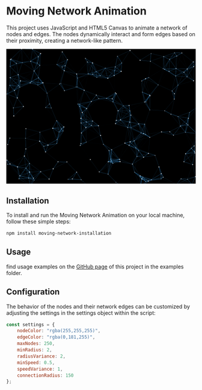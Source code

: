 # Moving Network Animation

This project uses JavaScript and HTML5 Canvas to animate a network of nodes and edges. The nodes dynamically interact and form edges based on their proximity, creating a network-like pattern.

![Example Image](img/network-example.png)


## Installation

To install and run the Moving Network Animation on your local machine, follow these simple steps:

```bash
npm install moving-network-installation
```

## Usage

find usage examples on the [GitHub page](https://github.com/jonassobotta/moving-network-animation) of this project in the examples folder.

## Configuration

The behavior of the nodes and their network edges can be customized by adjusting the settings in the settings object within the script:

```javascript
const settings = {
    nodeColor: "rgba(255,255,255)",
    edgeColor: "rgba(0,181,255)",
    maxNodes: 250,
    minRadius: 2,
    radiusVariance: 2,
    minSpeed: 0.5,
    speedVariance: 1,
    connectionRadius: 150
};